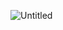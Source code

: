 
![Untitled](https://cdn.discordapp.com/attachments/1084366394600206346/1093703762331312278/IMG_0368.png)
